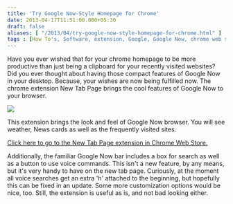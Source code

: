 ```yaml
---
title: 'Try Google Now-Style Homepage for Chrome'
date: 2013-04-17T11:51:00.000+05:30
draft: false
aliases: [ "/2013/04/try-google-now-style-homepage-for-chrome.html" ]
tags : [How To's, Software, extension, Google, Google Now, chrome web store, New Tab Page, Homepage, chrome]
---
```


Have you ever wished that for your chrome homepage to be more productive than just being a clipboard for your recently visited websites? Did you ever thought about having those compact features of Google Now in your desktop. Because, your wishes are now being fulfilled now. The chrome extension New Tab Page brings the cool features of Google Now to your browser.  
  

[![](http://1.bp.blogspot.com/-uWnqXn0vqCs/UW49phYSjtI/AAAAAAAAA6Y/0FiDKdgilMM/s640/newTabPage.png)](http://1.bp.blogspot.com/-uWnqXn0vqCs/UW49phYSjtI/AAAAAAAAA6Y/0FiDKdgilMM/s1600/newTabPage.png)

  
This extension brings the look and feel of Google Now browser. You will see weather, News cards as well as the frequently visited sites.  
  

[Click here to go to the New Tab Page extension in Chrome Web Store.](https://chrome.google.com/webstore/detail/new-tab-page/cikkigamncoobkmpenfdeniclmehdidh)

  
Additionally, the familiar Google Now bar includes a box for search as well as a button to use voice commands. This isn't a new feature, by any means, but it's very handy to have on the new tab page. Curiously, at the moment all voice searches get an extra 'h' attached to the beginning, but hopefully this can be fixed in an update. Some more customization options would be nice, too. Still, the extension is useful as is, and not bad looking either.